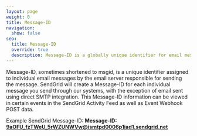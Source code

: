 ```yaml
---
layout: page
weight: 0
title: Message-ID
navigation:
  show: false
seo:
  title: Message-ID
  override: true
  description: Message-ID is a globally unique identifier for email messages.  
---
```

Message-ID, sometimes shortened to msgid, is a unique identifier assigned to individual email messages by the email server responsible for sending the message. 
SendGrid will create a Message-ID for each individual message you send through our systems, with the exception of email sent using direct SMTP integration. This Message-ID information can be viewed in certain events in the SendGrid Activity Feed as well as Event Webhook POST data.

Example SendGrid Message-ID: **Message-ID: <9aOFU_fzTWeU_5rWZUNWVw@ismtpd0006p1iad1.sendgrid.net>**
